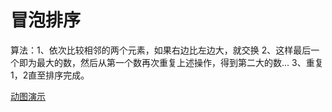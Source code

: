 # 冒泡排序
算法：1、依次比较相邻的两个元素，如果右边比左边大，就交换
     2、这样最后一个即为最大的数，然后从第一个数再次重复上述操作，得到第二大的数...
     3、重复1，2直至排序完成。

[动图演示](./ImageFile/冒泡排序.gif)
